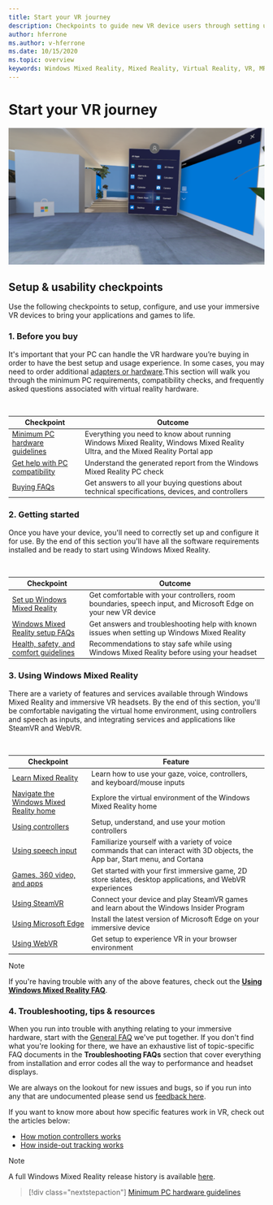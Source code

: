 ```yaml
---
title: Start your VR journey
description: Checkpoints to guide new VR device users through setting up and using their immersive VR devices.
author: hferrone
ms.author: v-hferrone
ms.date: 10/15/2020
ms.topic: overview
keywords: Windows Mixed Reality, Mixed Reality, Virtual Reality, VR, MR,
---
```



# Start your VR journey

![Stock image of VR overlaid environment](images/mr-win32-slates-pinspanel.png)

## Setup & usability checkpoints

Use the following checkpoints to setup, configure, and use your immersive VR devices to bring your applications and games to life.

### 1. Before you buy
It's important that your PC can handle the VR hardware you’re buying in order to have the best setup and usage experience. In some cases, you may need to order additional [adapters or hardware](recommended-adapters-for-windows-mixed-reality-capable-pcs.md).This section will walk you through the minimum PC requirements, compatibility checks, and frequently asked questions associated with virtual reality hardware.

<br>

|  Checkpoint  |  Outcome  |
| --- | --- |
| [Minimum PC hardware guidelines](windows-mixed-reality-minimum-pc-hardware-compatibility-guidelines.md) | Everything you need to know about running Windows Mixed Reality, Windows Mixed Reality Ultra, and the Mixed Reality Portal app |
| [Get help with PC compatibility](get-help-with-pc-compatibility.md) | Understand the generated report from the Windows Mixed Reality PC check |
| [Buying FAQs](before-you-buy-faqs.md) | Get answers to all your buying questions about technical specifications, devices, and controllers |

### 2. Getting started
Once you have your device, you'll need to correctly set up and configure it for use. By the end of this section you'll have all the software requirements installed and be ready to start using Windows Mixed Reality.

<br>

|  Checkpoint  |  Outcome  |
| --- | --- |
| [Set up Windows Mixed Reality](windows-mixed-reality-minimum-pc-hardware-compatibility-guidelines.md) | Get comfortable with your controllers, room boundaries, speech input, and Microsoft Edge on your new VR device |
| [Windows Mixed Reality setup FAQs](wmr-setup-faq.md) | Get answers and troubleshooting help with known issues when setting up Windows Mixed Reality |
| [Health, safety, and comfort guidelines](wmr-health-safety-comfort.md) | Recommendations to stay safe while using Windows Mixed Reality before using your headset  |

### 3. Using Windows Mixed Reality
There are a variety of features and services available through Windows Mixed Reality and immersive VR headsets. By the end of this section, you'll be comfortable navigating the virtual home environment, using controllers and speech as inputs, and integrating services and applications like SteamVR and WebVR.

<br>

|  Checkpoint  |  Feature  |
| --- | --- |
| [Learn Mixed Reality](learn-mixed-reality.md) | Learn how to use your gaze, voice, controllers, and keyboard/mouse inputs |
| [Navigate the Windows Mixed Reality home](your-mixed-reality-home.md) | Explore the virtual environment of the Windows Mixed Reality home  |
| [Using controllers](controllers-in-wmr.md) | Setup, understand, and use your motion controllers |
| [Using speech input](using-speech-in-wmr.md) | Familiarize yourself with a variety of voice commands that can interact with 3D objects, the App bar, Start menu, and Cortana |
| [Games, 360 video, and apps](using-games-and-apps-in-windows-mixed-reality.md) | Get started with your first immersive game, 2D store slates, desktop applications, and WebVR experiences |
| [Using SteamVR](using-steamvr-with-windows-mixed-reality.md) | Connect your device and play SteamVR games and learn about the Windows Insider Program |
| [Using Microsoft Edge](using-microsoft-edge.md) | Install the latest version of Microsoft Edge on your immersive device |
| [Using WebVR](webvr.md) | Get setup to experience VR in your browser environment |

> [!NOTE]
> If you're having trouble with any of the above features, check out the **[Using Windows Mixed Reality FAQ](using-wmr-faq.md)**.

### 4. Troubleshooting, tips & resources
When you run into trouble with anything relating to your immersive hardware, start with the [General FAQ](troubleshooting-windows-mixed-reality.md) we've put together. If you don't find what you're looking for there, we have an exhaustive list of topic-specific FAQ documents in the **Troubleshooting FAQs** section that cover everything from installation and error codes all the way to performance and headset displays. 

We are always on the lookout for new issues and bugs, so if you run into any that are undocumented please send us [feedback here](filing-feedback.md).

If you want to know more about how specific features work in VR, check out the articles below:
* [How motion controllers works](motion-controllers.md)
* [How inside-out tracking works](tracking-system.md)

> [!NOTE]
> A full Windows Mixed Reality release history is available [here](mixed-reality-software.md).

> [!div class="nextstepaction"]
> [Minimum PC hardware guidelines](windows-mixed-reality-minimum-pc-hardware-compatibility-guidelines.md)

<br>